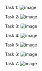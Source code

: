 Task 1:
![image](https://github.com/user-attachments/assets/bb0053ce-2cb5-4d99-909f-0d46a4974ab3)

Task 2: 
![image](https://github.com/user-attachments/assets/53b3e6e9-42f7-42e5-ba72-f0bdda4f075c)

Task 3:
![image](https://github.com/user-attachments/assets/5828a9ed-ab37-4aec-94e3-35bd4393f197)

Task 4:
![image](https://github.com/user-attachments/assets/22d16e31-593d-4136-b6ac-45740c46454f)

Task 5:
![image](https://github.com/user-attachments/assets/9e923078-4717-4529-acca-fe97a92611b9)

Task 6:
![image](https://github.com/user-attachments/assets/b8e2ec0f-fe46-4972-a8b4-36356adc9802)

Task 7:
![image](https://github.com/user-attachments/assets/1ced8571-1235-4847-8314-33fe6a1cccff)




